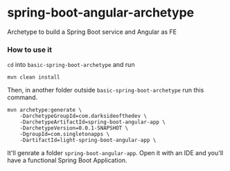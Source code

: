 # spring-boot-angular-archetype
Archetype to build a Spring Boot service and Angular as FE

### How to use it

`cd` into `basic-spring-boot-archetype` and run

`mvn clean install`

Then, in another folder outside `basic-spring-boot-archetype` run this command.

```
mvn archetype:generate \
	-DarchetypeGroupId=com.darksideofthedev	\
	-DarchetypeArtifactId=spring-boot-angular-app \
	-DarchetypeVersion=0.0.1-SNAPSHOT \
	-DgroupId=com.singletonapps \
	-DartifactId=light-spring-boot-angular-app \
```

It'll genrate a folder `spring-boot-angular-app`. Open it with an IDE and you'll have a functional Spring Boot Application.